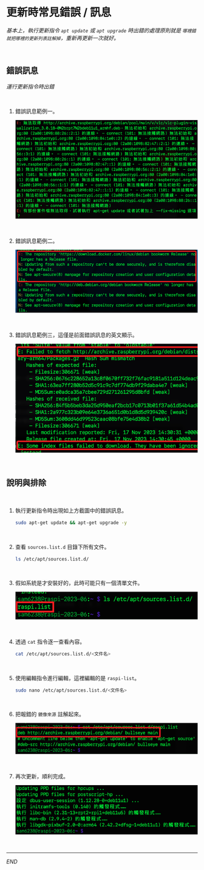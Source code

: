 # 更新時常見錯誤 / 訊息

_基本上，執行更新指令 `apt update` 或 `apt upgrade` 時出錯的處理原則就是 `哪裡錯就把哪裡的更新列表註解掉`，重新再更新一次就好。_

<br>

##  錯誤訊息

_運行更新指令時出錯_

<br>

1. 錯誤訊息範例一。

   ![](images/img_04.png)

<br>

2. 錯誤訊息範例二。

   ![](images/img_25.png)

<br>

3. 錯誤訊息範例三，這僅是前面錯誤訊息的英文顯示。

   ![](images/img_33.png)

<br>

## 說明與排除

<br>

1. 執行更新指令時出現如上方截圖中的錯誤訊息。

   ```bash
   sudo apt-get update && apt-get upgrade -y
   ```

<br>

2. 查看 `sources.list.d` 目錄下所有文件。

   ```bash
   ls /etc/apt/sources.list.d/
   ```

<br>

3. 假如系統是才安裝好的，此時可能只有一個清單文件。

   ![](images/img_09.png)

<br>

4. 透過 `cat` 指令逐一查看內容。

   ```bash
   cat /etc/apt/sources.list.d/<文件名>
   ```

<br>

5. 使用編輯指令進行編輯，這裡編輯的是 `raspi-list`。

   ```bash
   sudo nano /etc/apt/sources.list.d/<文件名>
   ```

<br>

6. 把報錯的 `鏡像來源` 註解起來。

   ![](images/img_10.png)

<br>

7. 再次更新，順利完成。

   ![](images/img_11.png)

<br>

___

_END_